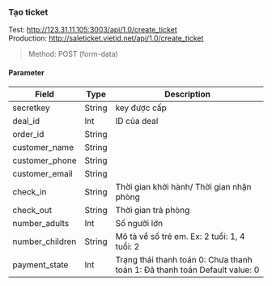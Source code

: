 
### Tạo ticket
Test: http://123.31.11.105:3003/api/1.0/create_ticket  
Production: http://saleticket.vietid.net/api/1.0/create_ticket

> Method: POST (form-data)  

#### Parameter

Field         | Type | Description |
------------- | -------------|----------|
secretkey  | String | key được cấp|
deal_id  | Int | ID của deal|
order_id  | String ||
customer_name  | String||
customer_phone  | String||
customer_email  | String||
check_in  | String | Thời gian khởi hành/ Thời gian nhận phòng||
check_out  | String | Thời gian trả phòng||
number_adults  | Int | Số người lớn||
number_children  | String | Mô tả về số trẻ em. Ex: 2 tuổi: 1, 4 tuổi: 2||
payment_state  | Int | Trạng thái thanh toán  0: Chưa thanh toán  1: Đã thanh toán  Default value: 0||